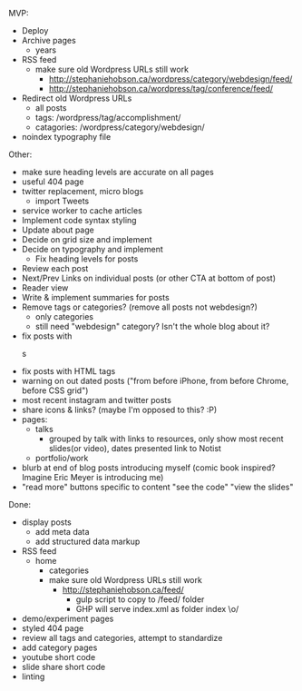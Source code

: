 MVP:

- Deploy
- Archive pages
    - years
- RSS feed
  - make sure old Wordpress URLs still work
    - http://stephaniehobson.ca/wordpress/category/webdesign/feed/
    - http://stephaniehobson.ca/wordpress/tag/conference/feed/
- Redirect old Wordpress URLs
  - all posts
  - tags: /wordpress/tag/accomplishment/
  - catagories: /wordpress/category/webdesign/
- noindex typography file

Other:

- make sure heading levels are accurate on all pages
- useful 404 page
- twitter replacement, micro blogs
  - import Tweets
- service worker to cache articles
- Implement code syntax styling
- Update about page
- Decide on grid size and implement
- Decide on typography and implement
  - Fix heading levels for posts
- Review each post
- Next/Prev Links on individual posts (or other CTA at bottom of post)
- Reader view
- Write & implement summaries for posts
- Remove tags or categories? (remove all posts not webdesign?)
  - only categories
  - still need "webdesign" category? Isn't the whole blog about it?
- fix posts with <dl>s
- fix posts with HTML tags
- warning on out dated posts ("from before iPhone, from before Chrome, before CSS grid")
- most recent instagram and twitter posts
- share icons & links? (maybe I'm opposed to this? :P)
- pages:
    - talks
        - grouped by talk with links to resources, only show most recent slides(or video), dates presented link to Notist
    - portfolio/work
- blurb at end of blog posts introducing myself (comic book inspired? Imagine Eric Meyer is introducing me)
- "read more" buttons specific to content "see the code" "view the slides"

Done:

- display posts
  - add meta data
  - add structured data markup
- RSS feed
  - home
    - categories
    - make sure old Wordpress URLs still work
      - http://stephaniehobson.ca/feed/
        - gulp script to copy to /feed/ folder
        - GHP will serve index.xml as folder index \o/
- demo/experiment pages
- styled 404 page
- review all tags and categories, attempt to standardize
- add category pages
- youtube short code
- slide share short code
- linting
